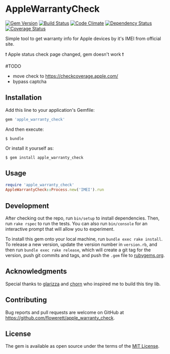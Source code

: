 # AppleWarrantyCheck

[![Gem Version](https://badge.fury.io/rb/apple_warranty_check.svg)](http://badge.fury.io/rb/apple_warranty_check)
[![Build Status](https://travis-ci.org/flowerett/apple_warranty_check.svg?branch=master)](https://travis-ci.org/flowerett/apple_warranty_check)
[![Code Climate](https://codeclimate.com/github/flowerett/apple_warranty_check/badges/gpa.svg)](https://codeclimate.com/github/flowerett/apple_warranty_check)
[![Dependency Status](https://gemnasium.com/flowerett/apple_warranty_check.svg)](https://gemnasium.com/flowerett/apple_warranty_check)
[![Coverage Status](https://coveralls.io/repos/flowerett/apple_warranty_check/badge.svg)](https://coveralls.io/r/flowerett/apple_warranty_check)

Simple tool to get warranty info for Apple devices by it's IMEI from official site.

:exclamation: Apple status check page changed, gem doesn't work :exclamation:

#TODO
 - move check to https://checkcoverage.apple.com/
 - bypass captcha

## Installation

Add this line to your application's Gemfile:

```ruby
gem 'apple_warranty_check'
```

And then execute:

    $ bundle

Or install it yourself as:

    $ gem install apple_warranty_check

## Usage

```ruby
require 'apple_warranty_check'
AppleWarrantyCheck::Process.new('IMEI').run
```

## Development

After checking out the repo, run `bin/setup` to install dependencies. Then, run `rake rspec` to run the tests. You can also run `bin/console` for an interactive prompt that will allow you to experiment.

To install this gem onto your local machine, run `bundle exec rake install`. To release a new version, update the version number in `version.rb`, and then run `bundle exec rake release`, which will create a git tag for the version, push git commits and tags, and push the `.gem` file to [rubygems.org](https://rubygems.org).

## Acknowledgments
Special thanks to [glarizza](https://github.com/glarizza/scripts/blob/master/ruby/warranty.rb) and [chorn](https://github.com/chorn/apple_warranty_check/blob/master/check) who inspired me to build this tiny lib.

## Contributing

Bug reports and pull requests are welcome on GitHub at https://github.com/flowerett/apple_warranty_check.


## License

The gem is available as open source under the terms of the [MIT License](http://opensource.org/licenses/MIT).

